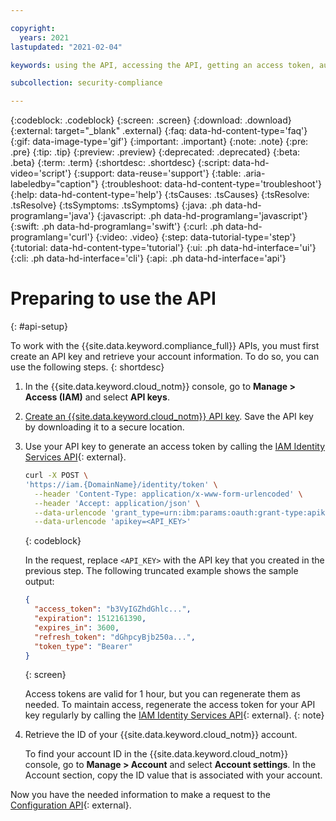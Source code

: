 ```yaml
---

copyright:
  years: 2021
lastupdated: "2021-02-04"

keywords: using the API, accessing the API, getting an access token, authenticating, authentication, access token, API key, account information, IAM access token

subcollection: security-compliance

---
```


{:codeblock: .codeblock}
{:screen: .screen}
{:download: .download}
{:external: target="_blank" .external}
{:faq: data-hd-content-type='faq'}
{:gif: data-image-type='gif'}
{:important: .important}
{:note: .note}
{:pre: .pre}
{:tip: .tip}
{:preview: .preview}
{:deprecated: .deprecated}
{:beta: .beta}
{:term: .term}
{:shortdesc: .shortdesc}
{:script: data-hd-video='script'}
{:support: data-reuse='support'}
{:table: .aria-labeledby="caption"}
{:troubleshoot: data-hd-content-type='troubleshoot'}
{:help: data-hd-content-type='help'}
{:tsCauses: .tsCauses}
{:tsResolve: .tsResolve}
{:tsSymptoms: .tsSymptoms}
{:java: .ph data-hd-programlang='java'}
{:javascript: .ph data-hd-programlang='javascript'}
{:swift: .ph data-hd-programlang='swift'}
{:curl: .ph data-hd-programlang='curl'}
{:video: .video}
{:step: data-tutorial-type='step'}
{:tutorial: data-hd-content-type='tutorial'}
{:ui: .ph data-hd-interface='ui'}
{:cli: .ph data-hd-interface='cli'}
{:api: .ph data-hd-interface='api'}


# Preparing to use the API
{: #api-setup}

To work with the {{site.data.keyword.compliance_full}} APIs, you must first create an API key and retrieve your account information. To do so, you can use the following steps.
{: shortdesc}

1. In the {{site.data.keyword.cloud_notm}} console, go to **Manage > Access (IAM)** and select **API keys**.
2. [Create an {{site.data.keyword.cloud_notm}} API key](/docs/account?topic=account-userapikey#create_user_key). Save the API key by downloading it to a secure location. 
3. Use your API key to generate an access token by calling the [IAM Identity Services API](/apidocs/iam-identity-token-api){: external}.

    ```bash
    curl -X POST \
    'https://iam.{DomainName}/identity/token' \
      --header 'Content-Type: application/x-www-form-urlencoded' \
      --header 'Accept: application/json' \
      --data-urlencode 'grant_type=urn:ibm:params:oauth:grant-type:apikey' \
      --data-urlencode 'apikey=<API_KEY>'
    ```
    {: codeblock}

    In the request, replace `<API_KEY>` with the API key that you created in the
    previous step. The following truncated example shows the sample output:

    ```json
    {
      "access_token": "b3VyIGZhdGhlc...",
      "expiration": 1512161390,
      "expires_in": 3600,
      "refresh_token": "dGhpcyBjb250a...",
      "token_type": "Bearer"
    }
    ```
    {: screen}

    Access tokens are valid for 1 hour, but you can regenerate them as needed. To maintain access, regenerate the access token for your API key regularly by calling the [IAM Identity Services API](/apidocs/iam-identity-token-api){: external}.
    {: note}

4. Retrieve the ID of your {{site.data.keyword.cloud_notm}} account.

   To find your account ID in the {{site.data.keyword.cloud_notm}} console, go to **Manage > Account** and select **Account settings**. In the Account section, copy the ID value that is associated with your account.

Now you have the needed information to make a request to the [Configuration API](https://{DomainName}/apidocs/security-compliance/config){: external}.
